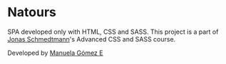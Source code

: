 
# Natours

SPA developed only with HTML, CSS and SASS.
This project is a part of [Jonas Schmedtmann](https://www.github.com/jonasschmedtmann)'s Advanced CSS and SASS course.

Developed by [Manuela Gómez E](https://www.github.com/manugomz)

